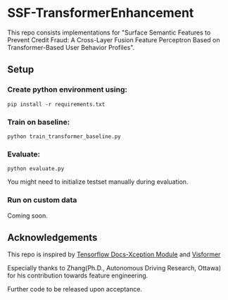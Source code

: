 # SSF-TransformerEnhancement

This repo consists implementations for "Surface Semantic Features to Prevent Credit Fraud: A Cross-Layer Fusion Feature Perceptron Based on Transformer-Based User Behavior Profiles". 

## Setup

### Create python environment using:
```
pip install -r requirements.txt
```

### Train on baseline:
```
python train_transformer_baseline.py
```

### Evaluate:
```
python evaluate.py
```
You might need to initialize testset manually during evaluation.


### Run on custom data

Coming soon.


## Acknowledgements
This repo is inspired by [Tensorflow Docs-Xception Module](https://www.tensorflow.org/api_docs/python/tf/keras/applications/xception) and [Visformer](https://arxiv.org/abs/2104.12533)

Especially thanks to Zhang(Ph.D., Autonomous Driving Research, Ottawa) for his contribution towards feature engineering.

Further code to be released upon acceptance.
